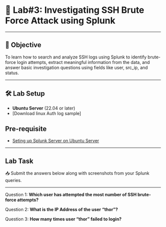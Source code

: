 # 🧪 Lab#3: Investigating SSH Brute Force Attack using Splunk 

---

## 🎯 Objective

To learn how to search and analyze SSH logs using Splunk to identify brute-force login attempts, extract meaningful information from the data, and answer basic investigation questions using fields like user, src_ip, and status.

---

## 🛠️ Lab Setup
- **Ubuntu Server** (22.04 or later)
- [Download linux Auth log sample]


## Pre-requisite
- [Seting up Splunk Server on Ubuntu Server](https://github.com/0xrajneesh/90-Days-SOC-Challenge-Beginner/blob/main/Challenge%234/Task%231-Setting%20up%20Splunk.md)

---

## Lab Task

📥 Submit the answers below along with screenshots from your Splunk queries.

---

Question 1:  **Which user has attempted the most number of SSH brute-force attempts?**

Question 2:  **What is the IP Address of the user “thor”?**

Question 3:  **How many times user “thor” failed to login?**


